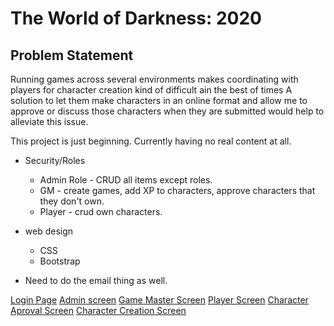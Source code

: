 # The World of Darkness: 2020

## Problem Statement

Running games across several environments makes coordinating with players for character creation kind of difficult ain the best of times   A solution to let them make characters in an online format and allow me to approve or discuss those characters when they are submitted would help to alleviate this issue. 

This project is just beginning.  Currently having no real content at all.



* Security/Roles
  * Admin Role - CRUD all items except roles.
  * GM - create games, add XP to characters, approve characters that they don't own.
  * Player - crud own characters.
  
* web design
   * CSS
   * Bootstrap
   
 * Need to do the email thing as well.
   


[Login Page](Screen_Design/Login.png)
[Admin screen](Screen_Design/admin_screen.png)
[Game Master Screen](Screen_Design/GM_screen.png)
[Player Screen](Screen_Design/player_screen.png)
[Character Aproval Screen](Screen_Design/character_aproval_screen.png)
[Character Creation Screen](Screen_Design/character_creation_screen.png)